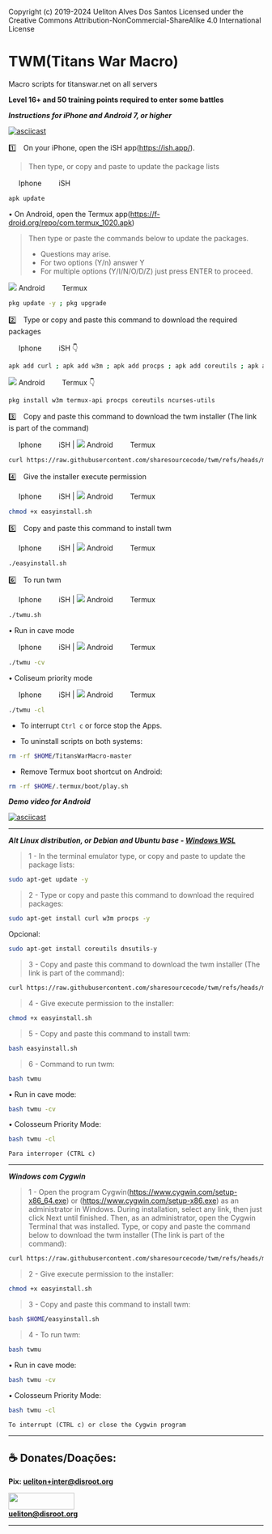 Copyright (c) 2019-2024 Ueliton Alves Dos Santos
Licensed under the Creative Commons Attribution-NonCommercial-ShareAlike 4.0 International License
# TWM(Titans War Macro)
Macro scripts for titanswar.net on all servers


**Level 16+ and 50 training points required to enter some battles**

***Instructions for iPhone and Android 7, or higher***

[![asciicast](https://asciinema.org/a/5tjdRTdLSgCu1ciDKeBBVgUu0.svg)](https://tube.tchncs.de/w/5i2ELTdjbnhgAV2zMVACgM?start=13s&stop=17m10s&autoplay=1)

1️⃣　On your iPhone, open the iSH app(https://ish.app/).
> Then type, or copy and paste to update the package lists

<img src="https://www.apple.com/favicon.ico" height="16" width="16" /> Iphone　<img src=https://ish.app/assets/icon.png height="16" width="16"/> iSH
```bash
apk update
```
• On Android, open the Termux app(https://f-droid.org/repo/com.termux_1020.apk)
>Then type or paste the commands below to update the packages.
>* Questions may arise.
>* For two options (Y/n) answer Y
>* For multiple options (Y/I/N/O/D/Z) just press ENTER to proceed.

<img src="https://www.android.com/static/img/favicons/16.png" /> Android　<img src="https://cdn.fosstodon.org/accounts/avatars/108/640/704/836/321/085/original/0e9b031ff15a4c3d.png" height="16" width="16" /> Termux
```bash
pkg update -y ; pkg upgrade
```
2️⃣　Type or copy and paste this command to download the required packages

<img src="https://www.apple.com/favicon.ico" height="16" width="16" /> Iphone　<img src=https://ish.app/assets/icon.png height="16" width="16"/> iSH 👇
```bash
apk add curl ; apk add w3m ; apk add procps ; apk add coreutils ; apk add --no-cache tzdata
```
<img src="https://www.android.com/static/img/favicons/16.png" /> Android　<img src="https://cdn.fosstodon.org/accounts/avatars/108/640/704/836/321/085/original/0e9b031ff15a4c3d.png" height="16" width="16" /> Termux 👇
```bash
pkg install w3m termux-api procps coreutils ncurses-utils 
```
3️⃣　Copy and paste this command to download the twm installer (The link is part of the command)

<img src="https://www.apple.com/favicon.ico" height="16" width="16" /> Iphone　<img src=https://ish.app/assets/icon.png height="16" width="16" /> iSH | <img src="https://www.android.com/static/img/favicons/16.png" /> Android　<img src="https://cdn.fosstodon.org/accounts/avatars/108/640/704/836/321/085/original/0e9b031ff15a4c3d.png" height="16" width="16" /> Termux 
```bash
curl https://raw.githubusercontent.com/sharesourcecode/twm/refs/heads/master/easyinstall.sh -L -O
```
4️⃣　Give the installer execute permission

<img src="https://www.apple.com/favicon.ico" height="16" width="16" /> Iphone　<img src=https://ish.app/assets/icon.png height="16" width="16" /> iSH | <img src="https://www.android.com/static/img/favicons/16.png" /> Android　<img src="https://cdn.fosstodon.org/accounts/avatars/108/640/704/836/321/085/original/0e9b031ff15a4c3d.png" height="16" width="16" /> Termux
```bash
chmod +x easyinstall.sh
```

5️⃣　Copy and paste this command to install twm

<img src="https://www.apple.com/favicon.ico" height="16" width="16" /> Iphone　<img src=https://ish.app/assets/icon.png height="16" width="16" /> iSH | <img src="https://www.android.com/static/img/favicons/16.png" /> Android　<img src="https://cdn.fosstodon.org/accounts/avatars/108/640/704/836/321/085/original/0e9b031ff15a4c3d.png" height="16" width="16" /> Termux
```bash
./easyinstall.sh
```

6️⃣　To run twm

<img src="https://www.apple.com/favicon.ico" height="16" width="16" /> Iphone　<img src=https://ish.app/assets/icon.png height="16" width="16" /> iSH | <img src="https://www.android.com/static/img/favicons/16.png" /> Android　<img src="https://cdn.fosstodon.org/accounts/avatars/108/640/704/836/321/085/original/0e9b031ff15a4c3d.png" height="16" width="16" /> Termux
```bash
./twmu.sh
```

• Run in cave mode

<img src="https://www.apple.com/favicon.ico" height="16" width="16" /> Iphone　<img src=https://ish.app/assets/icon.png height="16" width="16" /> iSH | <img src="https://www.android.com/static/img/favicons/16.png" /> Android　<img src="https://cdn.fosstodon.org/accounts/avatars/108/640/704/836/321/085/original/0e9b031ff15a4c3d.png" height="16" width="16" /> Termux
```bash
./twmu -cv
```

• Coliseum priority mode

<img src="https://www.apple.com/favicon.ico" height="16" width="16" /> Iphone　<img src=https://ish.app/assets/icon.png height="16" width="16" /> iSH | <img src="https://www.android.com/static/img/favicons/16.png" /> Android　<img src="https://cdn.fosstodon.org/accounts/avatars/108/640/704/836/321/085/original/0e9b031ff15a4c3d.png" height="16" width="16" /> Termux

```bash
./twmu -cl
```

* To interrupt `Ctrl c` or force stop the Apps.

* To uninstall scripts on both systems:

```bash
rm -rf $HOME/TitansWarMacro-master
```

* Remove Termux boot shortcut on Android:

```bash
rm -rf $HOME/.termux/boot/play.sh
```
***Demo video for Android***

[![asciicast](https://asciinema.org/a/5tjdRTdLSgCu1ciDKeBBVgUu0.svg)](https://tube.tchncs.de/w/ejaAKjRBQqxig1V3m4EGQW?start=0s&stop=1m10s&autoplay=1&muted=1)

***
***Alt Linux distribution, or Debian and Ubuntu base - [Windows WSL](https://balta-io.translate.goog/blog/wsl?_x_tr_sl=pt&_x_tr_tl=en&_x_tr_hl=pt-BR&_x_tr_pto=wapp)***

>1 - In the terminal emulator type, or copy and paste to update the package lists:

```bash
sudo apt-get update -y
```

>2 - Type or copy and paste this command to download the required packages:

```bash
sudo apt-get install curl w3m procps -y
```

Opcional:
```bash
sudo apt-get install coreutils dnsutils-y
```

>3 - Copy and paste this command to download the twm installer (The link is part of the command):

```bash
curl https://raw.githubusercontent.com/sharesourcecode/twm/refs/heads/master/easyinstall.sh -L -O
```

>4 - Give execute permission to the installer:

```bash
chmod +x easyinstall.sh
```
>5 - Copy and paste this command to install twm:

```bash
bash easyinstall.sh
```

>6 - Command to run twm:

```bash
bash twmu
```

• Run in cave mode:

```bash
bash twmu -cv
```

• Colosseum Priority Mode:

```bash
bash twmu -cl
```

`Para interroper (CTRL c)`
***
***Windows com Cygwin***

>1 - Open the program Cygwin(https://www.cygwin.com/setup-x86_64.exe) or (https://www.cygwin.com/setup-x86.exe) as an administrator in Windows. During installation, select any link, then just click Next until finished. Then, as an administrator, open the Cygwin Terminal that was installed. Type, or copy and paste the command below to download the twm installer (The link is part of the command):

```bash
curl https://raw.githubusercontent.com/sharesourcecode/twm/refs/heads/master/easyinstall.sh -L -O
```

>2 - Give execute permission to the installer:

```bash
chmod +x easyinstall.sh
```
>3 - Copy and paste this command to install twm:

```bash
bash $HOME/easyinstall.sh
```

>4 - To run twm:

```bash
bash twmu
```

• Run in cave mode:

```bash
bash twmu -cv
```

• Colosseum Priority Mode:

```bash
bash twmu -cl
```

`To interrupt (CTRL c) or close the Cygwin program`

***

## **☕ Donates/Doações:**

**Pix: ueliton+inter@disroot.org** <br>

<img src="https://img.shields.io/badge/PayPal-00457C?style=for-the-badge&logo=paypal&logoColor=white" height="33" width="130" /><br>**ueliton@disroot.org** <br>

***
